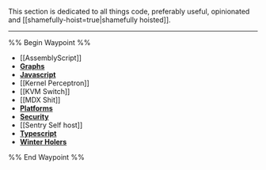 This section is dedicated to all things code, preferably useful, opinionated and [[shamefully-hoist=true|shamefully hoisted]].

---
%% Begin Waypoint %%
- [[AssemblyScript]]
- **[Graphs](./Graphs/Graphs.md)**
- **[Javascript](./Javascript/Javascript.md)**
- [[Kernel Perceptron]]
- [[KVM Switch]]
- [[MDX Shit]]
- **[Platforms](./Platforms/Platforms.md)**
- **[Security](./Security/Security.md)**
- [[Sentry Self host]]
- **[Typescript](./Typescript/Typescript.md)**
- **[Winter Holers](./Winter%20Holers/Winter%20Holers.md)**

%% End Waypoint %%




